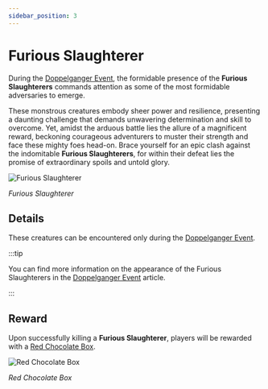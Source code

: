 ```yaml
---
sidebar_position: 3
---
```


# Furious Slaughterer

During the [Doppelganger Event](/events/doppelganger), the formidable presence of the **Furious Slaughterers** commands attention as some of the most formidable adversaries to emerge.

These monstrous creatures embody sheer power and resilience, presenting a daunting challenge that demands unwavering determination and skill to overcome. Yet, amidst the arduous battle lies the allure of a magnificent reward, beckoning courageous adventurers to muster their strength and face these mighty foes head-on. Brace yourself for an epic clash against the indomitable **Furious Slaughterers**, for within their defeat lies the promise of extraordinary spoils and untold glory.

![Furious Slaughterer](/img/monsters/special/others/furious-slaughterer.jpg)

_Furious Slaughterer_

## Details

These creatures can be encountered only during the [Doppelganger Event](/events/doppelganger).

:::tip

You can find more information on the appearance of the Furious Slaughterers in the [Doppelganger Event](/events/doppelganger) article.

:::

## Reward

Upon successfully killing a **Furious Slaughterer**, players will be rewarded with a [Red Chocolate Box](/items/item-bags/misc/red-chocolate-box).

![Red Chocolate Box](/img/items/item-bags/red-chocolate-box.png)

_Red Chocolate Box_